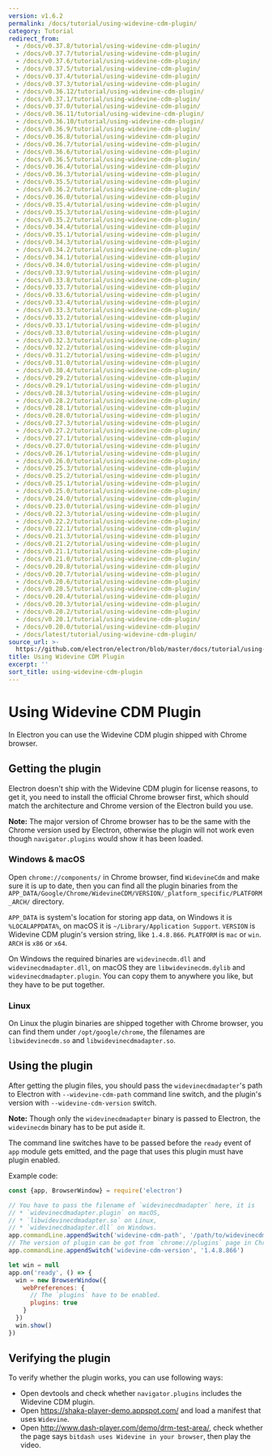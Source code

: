 ```yaml
---
version: v1.6.2
permalink: /docs/tutorial/using-widevine-cdm-plugin/
category: Tutorial
redirect_from:
  - /docs/v0.37.8/tutorial/using-widevine-cdm-plugin/
  - /docs/v0.37.7/tutorial/using-widevine-cdm-plugin/
  - /docs/v0.37.6/tutorial/using-widevine-cdm-plugin/
  - /docs/v0.37.5/tutorial/using-widevine-cdm-plugin/
  - /docs/v0.37.4/tutorial/using-widevine-cdm-plugin/
  - /docs/v0.37.3/tutorial/using-widevine-cdm-plugin/
  - /docs/v0.36.12/tutorial/using-widevine-cdm-plugin/
  - /docs/v0.37.1/tutorial/using-widevine-cdm-plugin/
  - /docs/v0.37.0/tutorial/using-widevine-cdm-plugin/
  - /docs/v0.36.11/tutorial/using-widevine-cdm-plugin/
  - /docs/v0.36.10/tutorial/using-widevine-cdm-plugin/
  - /docs/v0.36.9/tutorial/using-widevine-cdm-plugin/
  - /docs/v0.36.8/tutorial/using-widevine-cdm-plugin/
  - /docs/v0.36.7/tutorial/using-widevine-cdm-plugin/
  - /docs/v0.36.6/tutorial/using-widevine-cdm-plugin/
  - /docs/v0.36.5/tutorial/using-widevine-cdm-plugin/
  - /docs/v0.36.4/tutorial/using-widevine-cdm-plugin/
  - /docs/v0.36.3/tutorial/using-widevine-cdm-plugin/
  - /docs/v0.35.5/tutorial/using-widevine-cdm-plugin/
  - /docs/v0.36.2/tutorial/using-widevine-cdm-plugin/
  - /docs/v0.36.0/tutorial/using-widevine-cdm-plugin/
  - /docs/v0.35.4/tutorial/using-widevine-cdm-plugin/
  - /docs/v0.35.3/tutorial/using-widevine-cdm-plugin/
  - /docs/v0.35.2/tutorial/using-widevine-cdm-plugin/
  - /docs/v0.34.4/tutorial/using-widevine-cdm-plugin/
  - /docs/v0.35.1/tutorial/using-widevine-cdm-plugin/
  - /docs/v0.34.3/tutorial/using-widevine-cdm-plugin/
  - /docs/v0.34.2/tutorial/using-widevine-cdm-plugin/
  - /docs/v0.34.1/tutorial/using-widevine-cdm-plugin/
  - /docs/v0.34.0/tutorial/using-widevine-cdm-plugin/
  - /docs/v0.33.9/tutorial/using-widevine-cdm-plugin/
  - /docs/v0.33.8/tutorial/using-widevine-cdm-plugin/
  - /docs/v0.33.7/tutorial/using-widevine-cdm-plugin/
  - /docs/v0.33.6/tutorial/using-widevine-cdm-plugin/
  - /docs/v0.33.4/tutorial/using-widevine-cdm-plugin/
  - /docs/v0.33.3/tutorial/using-widevine-cdm-plugin/
  - /docs/v0.33.2/tutorial/using-widevine-cdm-plugin/
  - /docs/v0.33.1/tutorial/using-widevine-cdm-plugin/
  - /docs/v0.33.0/tutorial/using-widevine-cdm-plugin/
  - /docs/v0.32.3/tutorial/using-widevine-cdm-plugin/
  - /docs/v0.32.2/tutorial/using-widevine-cdm-plugin/
  - /docs/v0.31.2/tutorial/using-widevine-cdm-plugin/
  - /docs/v0.31.0/tutorial/using-widevine-cdm-plugin/
  - /docs/v0.30.4/tutorial/using-widevine-cdm-plugin/
  - /docs/v0.29.2/tutorial/using-widevine-cdm-plugin/
  - /docs/v0.29.1/tutorial/using-widevine-cdm-plugin/
  - /docs/v0.28.3/tutorial/using-widevine-cdm-plugin/
  - /docs/v0.28.2/tutorial/using-widevine-cdm-plugin/
  - /docs/v0.28.1/tutorial/using-widevine-cdm-plugin/
  - /docs/v0.28.0/tutorial/using-widevine-cdm-plugin/
  - /docs/v0.27.3/tutorial/using-widevine-cdm-plugin/
  - /docs/v0.27.2/tutorial/using-widevine-cdm-plugin/
  - /docs/v0.27.1/tutorial/using-widevine-cdm-plugin/
  - /docs/v0.27.0/tutorial/using-widevine-cdm-plugin/
  - /docs/v0.26.1/tutorial/using-widevine-cdm-plugin/
  - /docs/v0.26.0/tutorial/using-widevine-cdm-plugin/
  - /docs/v0.25.3/tutorial/using-widevine-cdm-plugin/
  - /docs/v0.25.2/tutorial/using-widevine-cdm-plugin/
  - /docs/v0.25.1/tutorial/using-widevine-cdm-plugin/
  - /docs/v0.25.0/tutorial/using-widevine-cdm-plugin/
  - /docs/v0.24.0/tutorial/using-widevine-cdm-plugin/
  - /docs/v0.23.0/tutorial/using-widevine-cdm-plugin/
  - /docs/v0.22.3/tutorial/using-widevine-cdm-plugin/
  - /docs/v0.22.2/tutorial/using-widevine-cdm-plugin/
  - /docs/v0.22.1/tutorial/using-widevine-cdm-plugin/
  - /docs/v0.21.3/tutorial/using-widevine-cdm-plugin/
  - /docs/v0.21.2/tutorial/using-widevine-cdm-plugin/
  - /docs/v0.21.1/tutorial/using-widevine-cdm-plugin/
  - /docs/v0.21.0/tutorial/using-widevine-cdm-plugin/
  - /docs/v0.20.8/tutorial/using-widevine-cdm-plugin/
  - /docs/v0.20.7/tutorial/using-widevine-cdm-plugin/
  - /docs/v0.20.6/tutorial/using-widevine-cdm-plugin/
  - /docs/v0.20.5/tutorial/using-widevine-cdm-plugin/
  - /docs/v0.20.4/tutorial/using-widevine-cdm-plugin/
  - /docs/v0.20.3/tutorial/using-widevine-cdm-plugin/
  - /docs/v0.20.2/tutorial/using-widevine-cdm-plugin/
  - /docs/v0.20.1/tutorial/using-widevine-cdm-plugin/
  - /docs/v0.20.0/tutorial/using-widevine-cdm-plugin/
  - /docs/latest/tutorial/using-widevine-cdm-plugin/
source_url: >-
  https://github.com/electron/electron/blob/master/docs/tutorial/using-widevine-cdm-plugin.md
title: Using Widevine CDM Plugin
excerpt: ''
sort_title: using-widevine-cdm-plugin
---
```

# Using Widevine CDM Plugin

In Electron you can use the Widevine CDM plugin shipped with Chrome browser.

## Getting the plugin

Electron doesn't ship with the Widevine CDM plugin for license reasons, to get it, you need to install the official Chrome browser first, which should match the architecture and Chrome version of the Electron build you use.

**Note:** The major version of Chrome browser has to be the same with the Chrome version used by Electron, otherwise the plugin will not work even though `navigator.plugins` would show it has been loaded.

### Windows & macOS

Open `chrome://components/` in Chrome browser, find `WidevineCdm` and make sure it is up to date, then you can find all the plugin binaries from the `APP_DATA/Google/Chrome/WidevineCDM/VERSION/_platform_specific/PLATFORM_ARCH/` directory.

`APP_DATA` is system's location for storing app data, on Windows it is `%LOCALAPPDATA%`, on macOS it is `~/Library/Application Support`. `VERSION` is Widevine CDM plugin's version string, like `1.4.8.866`. `PLATFORM` is `mac` or `win`. `ARCH` is `x86` or `x64`.

On Windows the required binaries are `widevinecdm.dll` and `widevinecdmadapter.dll`, on macOS they are `libwidevinecdm.dylib` and `widevinecdmadapter.plugin`. You can copy them to anywhere you like, but they have to be put together.

### Linux

On Linux the plugin binaries are shipped together with Chrome browser, you can find them under `/opt/google/chrome`, the filenames are `libwidevinecdm.so` and `libwidevinecdmadapter.so`.

## Using the plugin

After getting the plugin files, you should pass the `widevinecdmadapter`'s path to Electron with `--widevine-cdm-path` command line switch, and the plugin's version with `--widevine-cdm-version` switch.

**Note:** Though only the `widevinecdmadapter` binary is passed to Electron, the `widevinecdm` binary has to be put aside it.

The command line switches have to be passed before the `ready` event of `app` module gets emitted, and the page that uses this plugin must have plugin enabled.

Example code:

```javascript
const {app, BrowserWindow} = require('electron')

// You have to pass the filename of `widevinecdmadapter` here, it is
// * `widevinecdmadapter.plugin` on macOS,
// * `libwidevinecdmadapter.so` on Linux,
// * `widevinecdmadapter.dll` on Windows.
app.commandLine.appendSwitch('widevine-cdm-path', '/path/to/widevinecdmadapter.plugin')
// The version of plugin can be got from `chrome://plugins` page in Chrome.
app.commandLine.appendSwitch('widevine-cdm-version', '1.4.8.866')

let win = null
app.on('ready', () => {
  win = new BrowserWindow({
    webPreferences: {
      // The `plugins` have to be enabled.
      plugins: true
    }
  })
  win.show()
})
```

## Verifying the plugin

To verify whether the plugin works, you can use following ways:

*   Open devtools and check whether `navigator.plugins` includes the Widevine CDM plugin.
*   Open https://shaka-player-demo.appspot.com/ and load a manifest that uses `Widevine`.
*   Open http://www.dash-player.com/demo/drm-test-area/, check whether the page says `bitdash uses Widevine in your browser`, then play the video.
